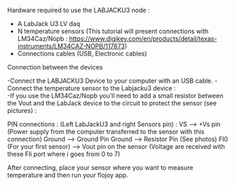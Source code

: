 Hardware required to use the LABJACKU3 node : 
- A LabJack U3 LV daq 
- N temperature sensors (This tutorial will present connections with LM34Caz/Nopb : https://www.digikey.com/en/products/detail/texas-instruments/LM34CAZ-NOPB/117873)
- Connections cables (USB, Electronic cables)


Connection between the devices

-Connect the LABJACKU3 Device to your computer with an USB cable. 
-Connect the temperature sensor to the Labjacku3 device :  
-If you use the LM34Caz/Nopb you'll need to add a small resistor between the Vout and the LabJack device to the circuit to protect the sensor (see pictures) :

PIN connections : (Left LabJackU3 and right Sensors pin) : 
VS --> +Vs pin (Power supply from the computer transferred to the sensor with this connection)
Ground --> Ground Pin 
Ground --> Resistor Pin (See photos)
FI0 (For your first sensor) --> Vout pin on the sensor (Voltage are received with these FIi port where i goes from 0 to 7)

After connecting,  place your sensor where you want to measure temperature and then run your flojoy app.